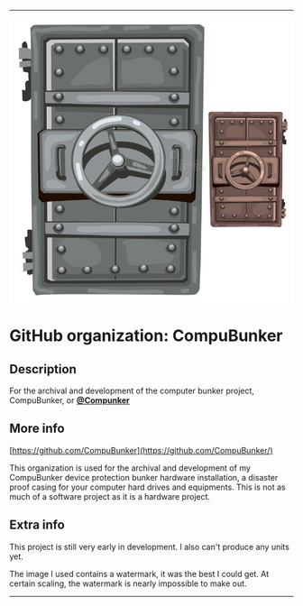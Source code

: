 
***

![Bunker_withWatermark.jpeg failed to load. The file may be missing or corrupt. Check the file path for errors first.](/AdditionalInfo/2/CompuBunker/Bunker_withWatermark.jpeg)

# GitHub organization: CompuBunker

## Description

For the archival and development of the computer bunker project, CompuBunker, or **[@Compunker](/AdditionalInfo/2/Compunker/)**

## More info

[https://github.com/CompuBunker](https://github.com/CompuBunker/)

This organization is used for the archival and development of my CompuBunker device protection bunker hardware installation, a disaster proof casing for your computer hard drives and equipments. This is not as much of a software project as it is a hardware project.

## Extra info

This project is still very early in development. I also can't produce any units yet.

The image I used contains a watermark, it was the best I could get. At certain scaling, the watermark is nearly impossible to make out.

***
